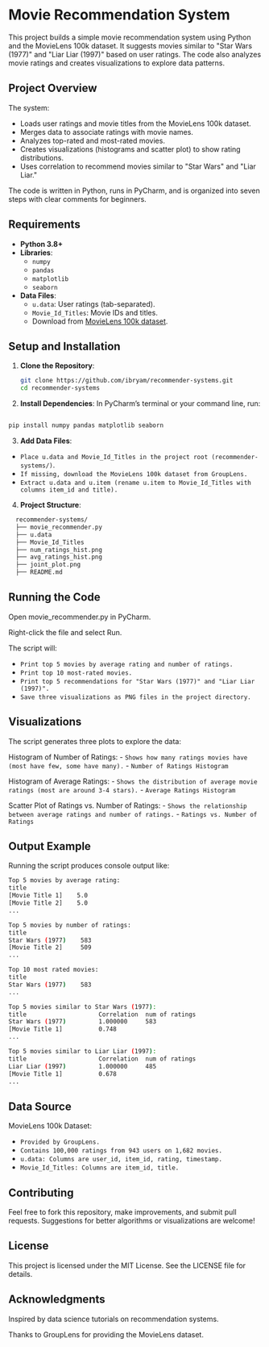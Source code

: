 # Movie Recommendation System

This project builds a simple movie recommendation system using Python and the MovieLens 100k dataset. It suggests movies similar to "Star Wars (1977)" and "Liar Liar (1997)" based on user ratings. The code also analyzes movie ratings and creates visualizations to explore data patterns.

## Project Overview

The system:
- Loads user ratings and movie titles from the MovieLens 100k dataset.
- Merges data to associate ratings with movie names.
- Analyzes top-rated and most-rated movies.
- Creates visualizations (histograms and scatter plot) to show rating distributions.
- Uses correlation to recommend movies similar to "Star Wars" and "Liar Liar."

The code is written in Python, runs in PyCharm, and is organized into seven steps with clear comments for beginners.

## Requirements

- **Python 3.8+**
- **Libraries**:
  - `numpy`
  - `pandas`
  - `matplotlib`
  - `seaborn`
- **Data Files**:
  - `u.data`: User ratings (tab-separated).
  - `Movie_Id_Titles`: Movie IDs and titles.
  - Download from [MovieLens 100k dataset](https://grouplens.org/datasets/movielens/100k/).

## Setup and Installation

1. **Clone the Repository**:
   ```bash
   git clone https://github.com/ibryam/recommender-systems.git
   cd recommender-systems

2. **Install Dependencies**:
In PyCharm’s terminal or your command line, run:
```bash

pip install numpy pandas matplotlib seaborn
```


3. **Add Data Files**:
  - `Place u.data and Movie_Id_Titles in the project root (recommender-systems/)`.
  - `If missing, download the MovieLens 100k dataset from GroupLens.`
  - `Extract u.data and u.item (rename u.item to Movie_Id_Titles with columns item_id and title).`

4. **Project Structure**:
``` bash
  recommender-systems/
  ├── movie_recommender.py
  ├── u.data
  ├── Movie_Id_Titles
  ├── num_ratings_hist.png
  ├── avg_ratings_hist.png
  ├── joint_plot.png
  ├── README.md
```
## Running the Code 
Open movie_recommender.py in PyCharm.

Right-click the file and select Run.

The script will:
  - `Print top 5 movies by average rating and number of ratings.`
  - `Print top 10 most-rated movies.`
  - `Print top 5 recommendations for "Star Wars (1977)" and "Liar Liar (1997)".`
  - `Save three visualizations as PNG files in the project directory.`

## Visualizations
The script generates three plots to explore the data:

  Histogram of Number of Ratings:
    - `Shows how many ratings movies have (most have few, some have many).`
    - `Number of Ratings Histogram`
    
  Histogram of Average Ratings:
    - `Shows the distribution of average movie ratings (most are around 3-4 stars).`
    - `Average Ratings Histogram`

  Scatter Plot of Ratings vs. Number of Ratings:
    - `Shows the relationship between average ratings and number of ratings.`
    - `Ratings vs. Number of Ratings`
## Output Example
Running the script produces console output like:
``` bash
Top 5 movies by average rating:
title
[Movie Title 1]    5.0
[Movie Title 2]    5.0
...

Top 5 movies by number of ratings:
title
Star Wars (1977)    583
[Movie Title 2]     509
...

Top 10 most rated movies:
title
Star Wars (1977)    583
...

Top 5 movies similar to Star Wars (1977):
title                    Correlation  num of ratings
Star Wars (1977)         1.000000     583
[Movie Title 1]          0.748
...

Top 5 movies similar to Liar Liar (1997):
title                    Correlation  num of ratings
Liar Liar (1997)         1.000000     485
[Movie Title 1]          0.678
...
```
## Data Source
MovieLens 100k Dataset:
  - `Provided by GroupLens.`
  - `Contains 100,000 ratings from 943 users on 1,682 movies.`
   - `u.data: Columns are user_id, item_id, rating, timestamp.`
  - `Movie_Id_Titles: Columns are item_id, title.`

## Contributing
Feel free to fork this repository, make improvements, and submit pull requests. Suggestions for better algorithms or visualizations are welcome!

## License
This project is licensed under the MIT License. See the LICENSE file for details.

## Acknowledgments
Inspired by data science tutorials on recommendation systems.

Thanks to GroupLens for providing the MovieLens dataset.


